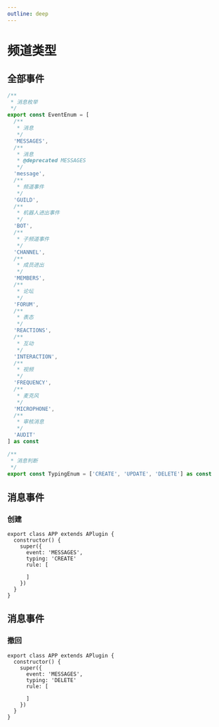 ```yaml
---
outline: deep
---
```


# 频道类型

## 全部事件

```typescript
/**
 * 消息枚举
 */
export const EventEnum = [
  /**
   * 消息
   */
  'MESSAGES',
  /**
   * 消息
   * @deprecated MESSAGES
   */
  'message',
  /**
   * 频道事件
   */
  'GUILD',
  /**
   * 机器人进出事件
   */
  'BOT',
  /**
   * 子频道事件
   */
  'CHANNEL',
  /**
   * 成员进出
   */
  'MEMBERS',
  /**
   * 论坛
   */
  'FORUM',
  /**
   * 表态
   */
  'REACTIONS',
  /**
   * 互动
   */
  'INTERACTION',
  /**
   * 视频
   */
  'FREQUENCY',
  /**
   * 麦克风
   */
  'MICROPHONE',
  /**
   * 审核消息
   */
  'AUDIT'
] as const
```

```typescript
/**
 * 消息判断
 */
export const TypingEnum = ['CREATE', 'UPDATE', 'DELETE'] as const
```

## 消息事件

### 创建

```typescript:line-numbers=1
export class APP extends APlugin {
  constructor() {
    super({
      event: 'MESSAGES',
      typing: 'CREATE'
      rule: [

      ]
    })
  }
}
```

## 消息事件

### 撤回

```typescript:line-numbers=1
export class APP extends APlugin {
  constructor() {
    super({
      event: 'MESSAGES',
      typing: 'DELETE'
      rule: [

      ]
    })
  }
}
```
